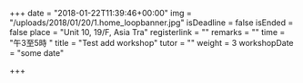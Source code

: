 +++
date = "2018-01-22T11:39:46+00:00"
img = "/uploads/2018/01/20/1.home_loopbanner.jpg"
isDeadline = false
isEnded = false
place = "Unit 10, 19/F, Asia Tra"
registerlink = ""
remarks = ""
time = "午3至5時 "
title = "Test add workshop"
tutor = ""
weight = 3
workshopDate = "some date"

+++
